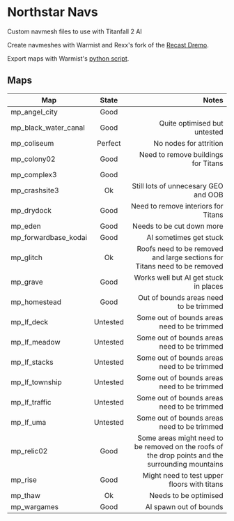 # Northstar Navs
Custom navmesh files to use with Titanfall 2 AI

Create navmeshes with Warmist and Rexx's fork of the [Recast Dremo](https://github.com/r-ex/r2recast).

Export maps with Warmist's [python script](https://gist.github.com/warmist/c9efdd4d84f8f97aff806fdbb3853ac8).

## Maps

| Map        | State           | Notes  |
| ------------- |:-------------:| -----:|
| mp_angel_city | Good |  |
| mp_black_water_canal | Good | Quite optimised but untested |
| mp_coliseum | Perfect | No nodes for attrition |
| mp_colony02 | Good | Need to remove buildings for Titans |
| mp_complex3 | Good |  |
| mp_crashsite3 | Ok | Still lots of unnecesary GEO and OOB |
| mp_drydock | Good | Need to remove interiors for Titans |
| mp_eden | Good | Needs to be cut down more |
| mp_forwardbase_kodai | Good | AI sometimes get stuck |
| mp_glitch | Ok | Roofs need to be removed and large sections for Titans need to be removed |
| mp_grave | Good | Works well but AI get stuck in places |
| mp_homestead | Good | Out of bounds areas need to be trimmed |
| mp_lf_deck | Untested | Some out of bounds areas need to be trimmed |
| mp_lf_meadow | Untested | Some out of bounds areas need to be trimmed |
| mp_lf_stacks | Untested | Some out of bounds areas need to be trimmed |
| mp_lf_township | Untested | Some out of bounds areas need to be trimmed |
| mp_lf_traffic | Untested | Some out of bounds areas need to be trimmed |
| mp_lf_uma | Untested | Some out of bounds areas need to be trimmed |
| mp_relic02 | Good | Some areas might need to be removed on the roofs of the drop points and the surrounding mountains |
| mp_rise | Good | Might need to test upper floors with titans |
| mp_thaw | Ok | Needs to be optimised |
| mp_wargames | Good | AI spawn out of bounds |
